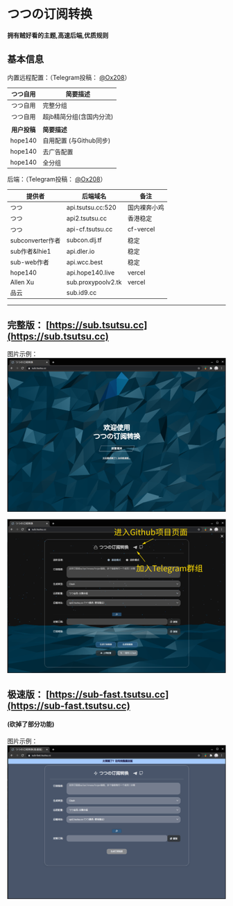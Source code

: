 # つつの订阅转换
#### 拥有贼好看的主题,高速后端,优质规则

## 基本信息

内置远程配置：（Telegram投稿： [@Ox208](https://t.me/Ox208)）

|   つつ自用   | 简要描述                 |
| :----------: | ------------------------ |
|   つつ自用   | 完整分组                 |
|   つつ自用   | 超jb精简分组(含国内分流) |
|              |                          |
| **用户投稿** | **简要描述**             |
|   hope140    | 自用配置 (与Github同步)  |
|   hope140    | 去广告配置               |
|   hope140    | 全分组                   |

后端：（Telegram投稿： [@Ox208](https://t.me/Ox208)）

| 提供者           | 后端域名           | 备注         |
| ---------------- | ------------------ | ------------ |
| つつ             | api.tsutsu.cc:520  | 国内裸奔小鸡 |
| つつ             | api2.tsutsu.cc     | 香港稳定     |
| つつ             | api-cf.tsutsu.cc   | cf-vercel    |
| subconverter作者 | subcon.dlj.tf      | 稳定         |
| sub作者&lhie1    | api.dler.io        | 稳定         |
| sub-web作者      | api.wcc.best       | 稳定         |
| hope140          | api.hope140.live   | vercel       |
| Allen Xu         | sub.proxypoolv2.tk | vercel       |
| 品云             | sub.id9.cc         |              |

------

## 完整版： [https://sub.tsutsu.cc](https://sub.tsutsu.cc) 

图片示例：![1](./README_file/1.png)

![2](./README_file/2.png)

## 极速版： [https://sub-fast.tsutsu.cc](https://sub-fast.tsutsu.cc) 

#### (砍掉了部分功能)

图片示例：![3](./README_file/3.png)